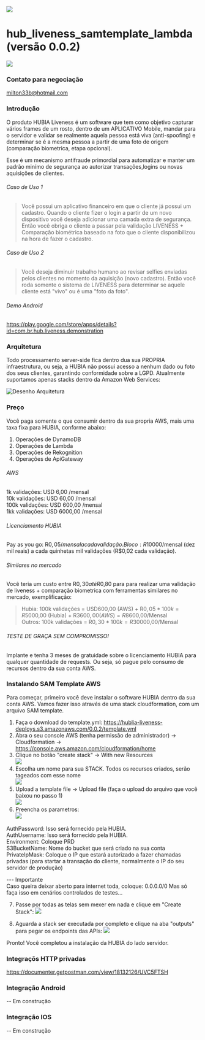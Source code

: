[![](https://img.shields.io/endpoint?color=green&logo=google-play&logoColor=green&url=https%3A%2F%2Fplayshields.herokuapp.com%2Fplay%3Fi%3Dcom.br.hub.liveness.demonstration%26l%3DHubia%2520Liveness%26m%3D%24version)](https://play.google.com/store/apps/details?id=com.br.hub.liveness.demonstration)

# hub_liveness_samtemplate_lambda (versão 0.0.2)
![](/images/animated.gif)  

### Contato para negociação
milton33b@hotmail.com

### Introdução
O produto HUBIA Liveness é um software que tem como objetivo capturar vários frames de um rosto, dentro de um APLICATIVO Mobile, mandar para o servidor e validar se realmente aquela pessoa está viva (anti-spoofing) e determinar se é a mesma pessoa a partir de uma foto de origem (comparação biometrica, etapa opcional).

Esse é um mecanismo antifraude primordial para automatizar e manter um padrão minímo de segurança ao autorizar transações,logins ou novas aquisições de clientes.

###### Caso de Uso 1
> Você possui um aplicativo financeiro em que o cliente já possui um cadastro.
Quando o cliente fizer o login a partir de um novo dispositivo você deseja adicionar uma camada 
extra de segurança. Então você obriga o cliente a passar pela validação LIVENESS + Comparação biométrica 
baseado na foto que o cliente disponibilizou na hora de fazer o cadastro.

###### Caso de Uso 2
> Você deseja diminuir trabalho humano ao revisar selfies enviadas pelos clientes no momento da aquisição (novo cadastro).
Então você roda somente o sistema de LIVENESS para determinar se aquele cliente está "vivo" ou é uma "foto da foto".

###### Demo Android
https://play.google.com/store/apps/details?id=com.br.hub.liveness.demonstration

### Arquitetura
Todo processamento server-side fica dentro dua sua PROPRIA infraestrutura, ou seja, a HUBIA não possui acesso a nenhum dado ou foto dos seus clientes, garantindo conformidade sobre a LGPD.
Atualmente suportamos apenas stacks dentro da Amazon Web Services:

![Desenho Arquitetura](/images/hubia_liveness_lambda.png)

### Preço
Você paga somente o que consumir dentro da sua propria AWS, mais uma taxa fixa para HUBIA, conforme abaixo:

1. Operações de DynamoDB
2. Operações de Lambda
3. Operações de Rekognition
4. Operações de ApiGateway

###### AWS
1k   validações: USD 6,00    /mensal  
10k  validações: USD 60,00   /mensal  
100k validações: USD 600,00  /mensal  
1kk  validações: USD 6000,00 /mensal  

###### Licenciamento HUBIA
Pay as you go: R$0,05/mensal a cada validação.  
Bloco: R$10000/mensal (dez mil reais) a cada quinhetas mil validações (R$0,02 cada validação).  

###### Similares no mercado
Você teria um custo entre R$0,30 até R$0,80 para para realizar uma validação de liveness + comparação biometrica com ferramentas similares no mercado, exemplificação:

> Hubia: 100k validações  = USD600,00 (AWS) + R$0,05 * 100k =  R$5000,00 (Hubia) + R$3600,00 (AWS) = R$8600,00/Mensal  
> Outros: 100k validações = R$0,30 * 100k = R$30000,00/Mensal  

###### TESTE DE GRAÇA SEM COMPROMISSO!
Implante e tenha 3 meses de gratuidade sobre o licenciamento HUBIA para qualquer quantidade de requests.
Ou seja, só pague pelo consumo de recursos dentro da sua conta AWS.

### Instalando SAM Template AWS
Para começar, primeiro você deve instalar o software HUBIA dentro da sua conta AWS. Vamos fazer isso através de uma stack cloudformation, com um arquivo SAM template.

1. Faça o download do template.yml: https://hublia-liveness-deploys.s3.amazonaws.com/0.0.2/template.yml  
2. Abra o seu console AWS (tenha permissão de administrador) -> Cloudformation -> https://console.aws.amazon.com/cloudformation/home  
3. Clique no botão "create stack" -> With new Resources   
![](/images/tuto-cf-create1.png)  
4. Escolha um nome para sua STACK. Todos os recursos criados, serão tageados com esse nome  
![](/images/tuto-cf-create4.png)  
5. Upload a template file -> Upload file (faça o upload do arquivo que você baixou no passo 1)  
![](/images/tuto-cf-create2.png)  
6. Preencha os parametros:  
![](/images/tuto-cf-create3.png)  

AuthPassword: Isso será fornecido pela HUBIA.  
AuthUsername: Isso será fornecido pela HUBIA.  
Environment: Coloque PRD  
S3BucketName: Nome do bucket que será criado na sua conta  
PrivateIpMask: Coloque o IP que estará autorizado a fazer chamadas privadas (para startar a transação do cliente, normalmente o IP do seu servidor de produção)   

--- Importante  
Caso queira deixar aberto para internet toda, coloque: 0.0.0.0/0
Mas só faça isso em cenários controlados de testes...

7. Passe por todas as telas sem mexer em nada e clique em "Create Stack":
![](/images/tuto-cf-create5.png)

8. Aguarda a stack ser executada por completo e clique na aba "outputs" para pegar os endpoints das APIs:
![](/images/tuto-cf-create6.png)

Pronto! Você completou a instalação da HUBIA do lado servidor.

### Integraçõs HTTP privadas
https://documenter.getpostman.com/view/18132126/UVC5FTSH

### Integração Android
-- Em construção

### Integração IOS
-- Em construção
